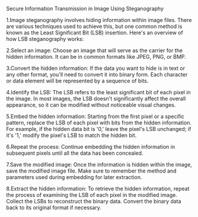 Secure Information Transmission in Image Using Steganography

1.Image steganography involves hiding information within image files. There are various techniques used to achieve this, but one common method is known as the Least Significant Bit (LSB) insertion. Here's an overview of how LSB steganography works:

2.Select an image: Choose an image that will serve as the carrier for the hidden information. It can be in common formats like JPEG, PNG, or BMP.

3.Convert the hidden information: If the data you want to hide is in text or any other format, you'll need to convert it into binary form. Each character or data element will be represented by a sequence of bits.

4.Identify the LSB: The LSB refers to the least significant bit of each pixel in the image. In most images, the LSB doesn't significantly affect the overall appearance, so it can be modified without noticeable visual changes.

5.Embed the hidden information: Starting from the first pixel or a specific pattern, replace the LSB of each pixel with bits from the hidden information. For example, if the hidden data bit is '0,' leave the pixel's LSB unchanged; if it's '1,' modify the pixel's LSB to match the hidden bit.

6.Repeat the process: Continue embedding the hidden information in subsequent pixels until all the data has been concealed.

7.Save the modified image: Once the information is hidden within the image, save the modified image file. Make sure to remember the method and parameters used during embedding for later extraction.

8.Extract the hidden information: To retrieve the hidden information, repeat the process of examining the LSB of each pixel in the modified image. Collect the LSBs to reconstruct the binary data. Convert the binary data back to its original format if necessary.
